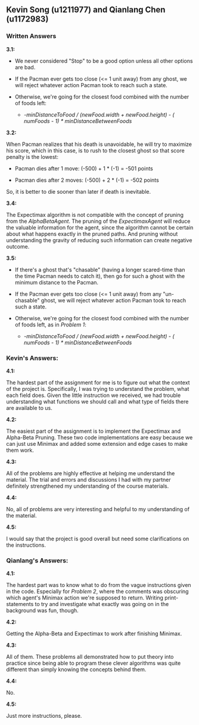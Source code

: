 ## Kevin Song (u1211977) and Qianlang Chen (u1172983)

### Written Answers

**3.1:**

  * We never considered "Stop" to be a good option unless all other options are bad.
  
  * If the Pacman ever gets too close (<= 1 unit away) from any ghost, we will reject whatever action Pacman took to reach such a state.
  
  * Otherwise, we're going for the closest food combined with the number of foods left:
  
    * *-minDistanceToFood / (newFood.width + newFood.height) - ( numFoods - 1) * minDistanceBetweenFoods*

**3.2:**

  When Pacman realizes that his death is unavoidable, he will try to maximize his score, which in this case, is to rush to the closest ghost so that score penalty is the lowest:
  
  * Pacman dies after 1 move: (-500) + 1 * (-1) = -501 points
  
  * Pacman dies after 2 moves: (-500) + 2 * (-1) = -502 points
  
  So, it is better to die sooner than later if death is inevitable.

**3.4:**

  The Expectimax algorithm is not compatible with the concept of pruning from the *AlphaBetaAgent*. The pruning of the *ExpectimaxAgent* will reduce the valuable information for the agent, since the algorithm cannot be certain about what happens exactly in the pruned paths. And pruning without understanding the gravity of reducing such information can create negative outcome.

**3.5:**

  * If there's a ghost that's "chasable" (having a longer scared-time than the time Pacman needs to catch it), then go for such a ghost with the minimum distance to the Pacman.
  
  * If the Pacman ever gets too close (<= 1 unit away) from any "un-chasable" ghost, we will reject whatever action Pacman took to reach such a state.
  
  * Otherwise, we're going for the closest food combined with the number of foods left, as in *Problem 1*:
  
    * *-minDistanceToFood / (newFood.width + newFood.height) - ( numFoods - 1) * minDistanceBetweenFoods*

### Kevin's Answers:

**4.1:**

  The hardest part of the assignment for me is to figure out what the context of the project is. Specifically, I was trying to understand the problem, what each field does. Given the little instruction we received, we had trouble understanding what functions we should call and what type of fields there are available to us. 

**4.2:**

  The easiest part of the assignment is to implement the Expectimax and Alpha-Beta Pruning. These two code implementations are easy because we can just use Minimax and added some extension and edge cases to make them work. 

**4.3:**

  All of the problems are highly effective at helping me understand the material. The trial and errors and discussions I had with my partner definitely strengthened my understanding of the course materials. 

**4.4:**

  No, all of problems are very interesting and helpful to my understanding of the material. 

**4.5:**

  I would say that the project is good overall but need some clarifications on the instructions. 

### Qianlang's Answers:

**4.1:**

  The hardest part was to know what to do from the vague instructions given in the code. Especially for *Problem 2*, where the comments was obscuring which agent's Minimax action we're supposed to return. Writing print-statements to try and investigate what exactly was going on in the background was fun, though.

**4.2:**

  Getting the Alpha-Beta and Expectimax to work after finishing Minimax.

**4.3:**

  All of them. These problems all demonstrated how to put theory into practice since being able to program these clever algorithms was quite different than simply knowing the concepts behind them.

**4.4:**

  No.

**4.5:**

  Just more instructions, please.
